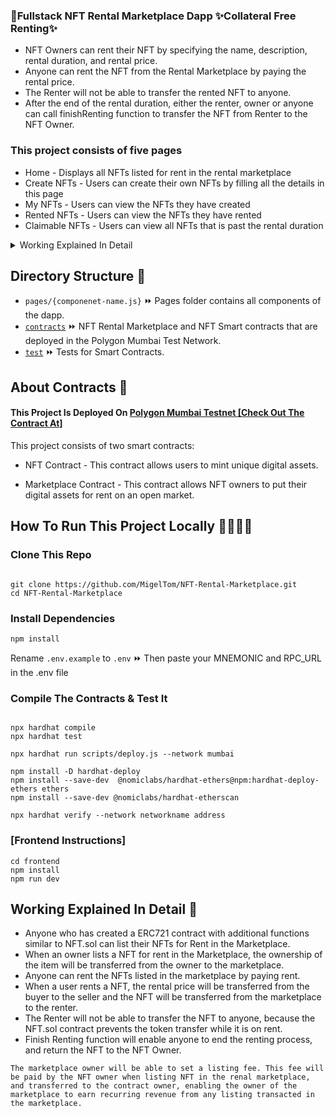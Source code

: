 ### 💎Fullstack NFT Rental Marketplace Dapp ✨Collateral Free Renting✨

- NFT Owners can rent their NFT by specifying the name, description, rental duration, and rental price. 
- Anyone can rent the NFT from the Rental Marketplace by paying the rental price.
- The Renter will not be able to transfer the rented NFT to anyone. 
- After the end of the rental duration, either the renter, owner or anyone can call finishRenting function to transfer the NFT from Renter to the NFT Owner.

### This project consists of five pages

- Home - Displays all NFTs listed for rent in the rental marketplace
- Create NFTs - Users can create their own NFTs by filling all the details in this page
- My NFTs - Users can view the NFTs they have created
- Rented NFTs - Users can view the NFTs they have rented
- Claimable NFTs - Users can view all NFTs that is past the rental duration

<details> 
  <summary> Working Explained In Detail </summary>
  <h2> Working Explained In Detail </h2>

- Anyone who has created a ERC721 contract with additional functions similar to NFT.sol can list their NFTs for Rent in the Marketplace.
- When an owner lists a NFT for rent in the Marketplace, the ownership of the item will be transferred from the owner to the marketplace.
- Anyone can rent the NFTs listed in the marketplace by paying rent.
- When a user rents a NFT, the rental price will be transferred from the buyer to the seller and the NFT will be transferred from the marketplace to the renter.
- The Renter will not be able to transfer the NFT to anyone, because the NFT.sol contract prevents the token transfer while it is on rent.
- Finish Renting function will enable anyone to end the renting process, and return the NFT to the NFT Owner. 

<strong> The marketplace owner will be able to set a listing fee. This fee will be paid by the NFT owner when listing NFT in the renal marketplace, and transferred to the contract owner, enabling the owner of the marketplace to earn recurring revenue from any listing transacted in the marketplace. </strong>
 
</details>


## Directory Structure 📂
- `pages/{componenet-name.js}` ⏩ Pages folder contains all components of the dapp.
- [`contracts`](https://github.com/MigelTom/NFT-Rental-Marketplace/tree/main/contracts) ⏩ NFT Rental Marketplace and NFT Smart contracts that are deployed in the Polygon Mumbai Test Network.
- [`test`](https://github.com/MigelTom/NFT-Rental-Marketplace/tree/main/test) ⏩ Tests for Smart Contracts.


## About Contracts 📄

#### This Project Is Deployed On [Polygon Mumbai Testnet [Check Out The Contract At]](https://mumbai.polygonscan.com/address/0x27CF594301c3e28D7ec6cf97B8050ED11DBEa8b3) 

This project consists of two smart contracts:

- NFT Contract - This contract allows users to mint unique digital assets.

- Marketplace Contract - This contract allows NFT owners to put their digital assets for rent on an open market.


## How To Run This Project Locally 🏃🏾‍♂️💨

### Clone This Repo 
```shell

git clone https://github.com/MigelTom/NFT-Rental-Marketplace.git
cd NFT-Rental-Marketplace
```

### Install Dependencies

``` shell
npm install
```
Rename `.env.example` to `.env` ⏩ Then paste your MNEMONIC and RPC_URL in the .env file

### Compile The Contracts & Test It

``` shell

npx hardhat compile
npx hardhat test

npx hardhat run scripts/deploy.js --network mumbai

npm install -D hardhat-deploy
npm install --save-dev  @nomiclabs/hardhat-ethers@npm:hardhat-deploy-ethers ethers
npm install --save-dev @nomiclabs/hardhat-etherscan

npx hardhat verify --network networkname address

```

### [Frontend Instructions]

``` shell
cd frontend
npm install
npm run dev
```


## Working Explained In Detail 📃
- Anyone who has created a ERC721 contract with additional functions similar to NFT.sol can list their NFTs for Rent in the Marketplace.
- When an owner lists a NFT for rent in the Marketplace, the ownership of the item will be transferred from the owner to the marketplace.
- Anyone can rent the NFTs listed in the marketplace by paying rent.
- When a user rents a NFT, the rental price will be transferred from the buyer to the seller and the NFT will be transferred from the marketplace to the renter.
- The Renter will not be able to transfer the NFT to anyone, because the NFT.sol contract prevents the token transfer while it is on rent.
- Finish Renting function will enable anyone to end the renting process, and return the NFT to the NFT Owner. 

``` The marketplace owner will be able to set a listing fee. This fee will be paid by the NFT owner when listing NFT in the renal marketplace, and transferred to the contract owner, enabling the owner of the marketplace to earn recurring revenue from any listing transacted in the marketplace. ```

